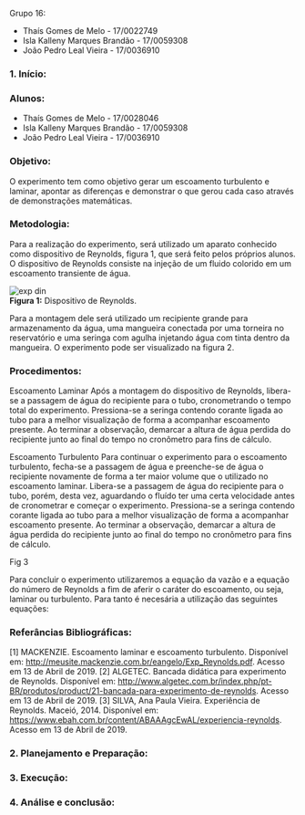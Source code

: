 Grupo 16:
- Thaís Gomes de Melo - 17/0022749
- Isla Kalleny Marques Brandão - 17/0059308
- João Pedro Leal Vieira - 17/0036910

### 1.	Início:
 
### Alunos:
* Thaís Gomes de Melo - 17/0028046
* Isla Kalleny Marques Brandão - 17/0059308
* João Pedro Leal Vieira - 17/0036910 

### Objetivo:
O experimento tem como objetivo gerar um escoamento turbulento e laminar, apontar as diferenças e demonstrar o que gerou cada caso através de demonstrações matemáticas.

### Metodologia:
Para a realização do experimento, será utilizado um aparato conhecido como dispositivo de Reynolds, figura 1, que será feito pelos próprios alunos. O dispositivo de Reynolds consiste na injeção de um fluido colorido em um escoamento transiente de água.

![exp din](https://github.com/lgnsparda/Laboratorio_dinamica_dos_fluidos_12019_FGA/blob/master/grupo_16/expdin.png) <br/>
**Figura 1:** Dispositivo de Reynolds. </br>

Para a montagem dele será utilizado um recipiente grande para armazenamento da água, uma mangueira conectada por uma torneira no reservatório e uma seringa com agulha injetando água com tinta dentro da mangueira. O experimento pode ser visualizado na figura 2. 

### Procedimentos:

Escoamento Laminar
Após a montagem do dispositivo de Reynolds, libera-se a passagem de água do recipiente para o tubo, cronometrando o tempo total do experimento.
Pressiona-se a seringa contendo corante ligada ao tubo para a melhor visualização de forma a acompanhar escoamento presente.
Ao terminar a observação, demarcar a altura de água perdida do recipiente junto ao final do tempo no cronômetro para fins de cálculo. 

Escoamento Turbulento
Para continuar o experimento para o escoamento turbulento, fecha-se a passagem de água e preenche-se de água o recipiente novamente de forma a ter maior volume que o utilizado no escoamento laminar. Libera-se a passagem de água do recipiente para o tubo, porém, desta vez, aguardando o fluído ter uma certa velocidade antes de cronometrar e começar o experimento.
Pressiona-se a seringa contendo corante ligada ao tubo para a melhor visualização de forma a acompanhar escoamento presente.
Ao terminar a observação, demarcar a altura de água perdida do recipiente junto ao final do tempo no cronômetro para fins de cálculo.

Fig 3
	
Para concluir o experimento utilizaremos a equação da vazão e a equação do número de Reynolds a fim de aferir o caráter do escoamento, ou seja, laminar ou turbulento. Para tanto é necesária a utilização das seguintes equações:

### Referâncias Bibliográficas:

[1] MACKENZIE. Escoamento laminar e escoamento turbulento. Disponível em: <http://meusite.mackenzie.com.br/eangelo/Exp_Reynolds.pdf>. Acesso em 13 de Abril de 2019.
[2] ALGETEC. Bancada didática para experimento de Reynolds. Disponível em: <http://www.algetec.com.br/index.php/pt-BR/produtos/product/21-bancada-para-experimento-de-reynolds>. Acesso em 13 de Abril de 2019.
[3] SILVA, Ana Paula Vieira. Experiência de Reynolds. Maceió, 2014. Disponível em: <https://www.ebah.com.br/content/ABAAAgcEwAL/experiencia-reynolds>. Acesso em 13 de Abril de 2019.


### 2.	Planejamento e Preparação:

### 3.	Execução:

### 4.	Análise e conclusão:

